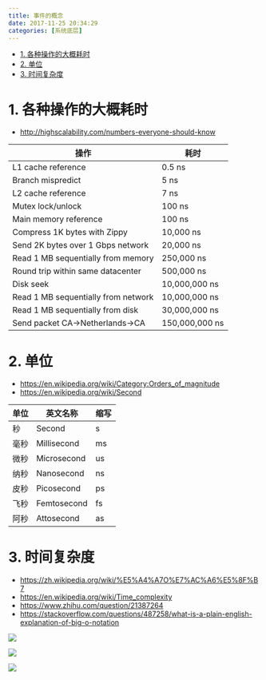 ```yaml
---
title: 事件的概念
date: 2017-11-25 20:34:29
categories: [系统底层]
---
```




<!-- TOC -->

- [1. 各种操作的大概耗时](#1-各种操作的大概耗时)
- [2. 单位](#2-单位)
- [3. 时间复杂度](#3-时间复杂度)

<!-- /TOC -->

<a id="markdown-1-各种操作的大概耗时" name="1-各种操作的大概耗时"></a>
# 1. 各种操作的大概耗时

* http://highscalability.com/numbers-everyone-should-know

操作|耗时
-|-
L1 cache reference|0.5 ns
Branch mispredict	|5 ns
L2 cache reference|	7 ns
Mutex lock/unlock	|100 ns
Main memory reference	|100 ns
Compress 1K bytes with Zippy	|10,000 ns
Send 2K bytes over 1 Gbps network	|20,000 ns
Read 1 MB sequentially from memory|	250,000 ns
Round trip within same datacenter	|500,000 ns
Disk seek	|10,000,000 ns
Read 1 MB sequentially from network	|10,000,000 ns
Read 1 MB sequentially from disk	|30,000,000 ns
Send packet CA→Netherlands→CA	|150,000,000 ns

<a id="markdown-2-单位" name="2-单位"></a>
# 2. 单位

* https://en.wikipedia.org/wiki/Category:Orders_of_magnitude
* https://en.wikipedia.org/wiki/Second


单位|英文名称|缩写
-|-|-
秒	|Second	|s
毫秒|Millisecond	|ms
微秒|	Microsecond	|us
纳秒|	Nanosecond|	ns
皮秒|	Picosecond|	ps
飞秒|	Femtosecond	|fs
阿秒	|Attosecond	|as


<a id="markdown-3-时间复杂度" name="3-时间复杂度"></a>
# 3. 时间复杂度

* https://zh.wikipedia.org/wiki/%E5%A4%A7O%E7%AC%A6%E5%8F%B7
* https://en.wikipedia.org/wiki/Time_complexity
* https://www.zhihu.com/question/21387264
* https://stackoverflow.com/questions/487258/what-is-a-plain-english-explanation-of-big-o-notation

![](https://pic1.zhimg.com/v2-a1387c0df75b3bc0fc81285efd0fed70_r.jpg)

![](https://pic2.zhimg.com/v2-8c710914a7d092296dd4c2eadb525dcd_r.jpg)

![](https://i.stack.imgur.com/WcBRI.png)
